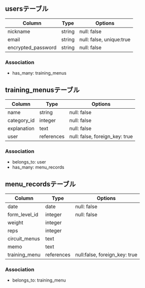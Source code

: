 ##  usersテーブル
| Column             | Type   | Options                  |
| ------------------ | ------ | ------------------------ |
| nickname           | string | null: false              |
| email              | string | null: false, unique:true |
| encrypted_password | string | null: false              |

### Association

- has_many: training_menus

##  training_menusテーブル

| Column                        | Type       | Options                        |
| ----------------------------- | ---------- | ------------------------------ |
| name                          | string     | null: false                    |
| category_id                   | integer    | null: false                    |
| explanation                   | text       | null: false                    |
| user                          | references | null: false, foreign_key: true |

### Association

- belongs_to: user
- has_many: menu_records 

##  menu_recordsテーブル

| Column             | Type       | Options                       |
| ------------------ | ---------- | ----------------------------- |
| date               | date       | null: false                   |
| form_level_id      | integer    | null: false                   |
| weight             | integer    |                               |
| reps               | integer    |                               |
| circuit_menus      | text       |                               |
| memo               | text       |                               |
| training_menu      | references | null:false, foreign_key: true |

### Association
- belongs_to: training_menu
